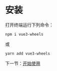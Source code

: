 # 安装

打开终端运行下列命令：

```
npm i vue3-wheels
```

或

```
yarn add vue3-wheels
```

下一节：[开始使用](#/doc/get-started)